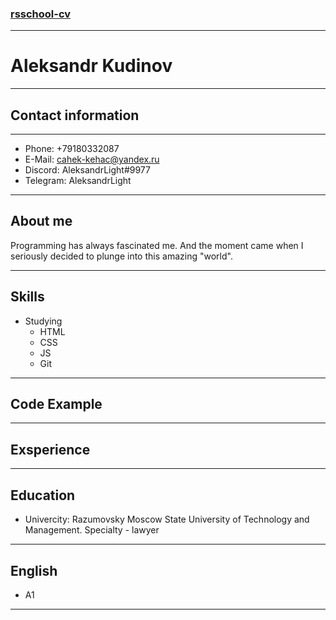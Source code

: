 ### [rsschool-cv](https://AleksandrLight.github.io/rsschool-cv/cv)
***
# Aleksandr Kudinov
***
## Contact information
***
* Phone: +79180332087
* E-Mail: cahek-kehac@yandex.ru
* Discord: AleksandrLight#9977
* Telegram: AleksandrLight
***
## About me
Programming has always fascinated me. And the moment came when I seriously decided to plunge into this amazing "world".
***
## Skills
* Studying
    * HTML
    * CSS
    * JS
    * Git
***
## Code Example
***
## Exsperience
***
## Education
* Univercity: Razumovsky Moscow State University of Technology and Management. Specialty - lawyer
***
## English
* A1
***

